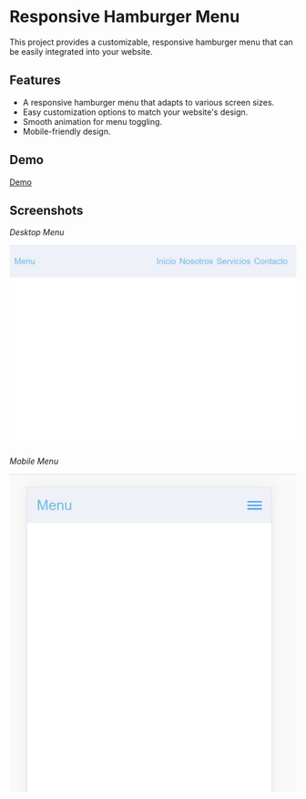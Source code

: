 # Responsive Hamburger Menu

This project provides a customizable, responsive hamburger menu that can be easily integrated into your website.

## Features

- A responsive hamburger menu that adapts to various screen sizes.
- Easy customization options to match your website's design.
- Smooth animation for menu toggling.
- Mobile-friendly design.

## Demo
[Demo](https://maju2023.github.io/Hamburguer-menu/)

## Screenshots
*Desktop Menu*

![Desktop Menu](images/screenshot1.jpg)


*Mobile Menu*

![Mobile Menu](images/screenshot2.jpg)


